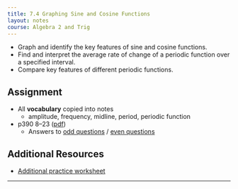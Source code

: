 ```yaml
---
title: 7.4 Graphing Sine and Cosine Functions
layout: notes
course: Algebra 2 and Trig
---
```


- Graph and identify the key features of sine and cosine functions.
- Find and interpret the average rate of change of a periodic function over a specified interval.
- Compare key features of different periodic functions.

## Assignment

- All **vocabulary** copied into notes
  - amplitude, frequency, midline, period, periodic function
- p390 8–23 ([pdf](./pdf/alg2-practice-0704.pdf))
  - Answers to [odd questions](../misc/alg2-odd-answers.pdf) / [even questions](../misc/alg2-even-answers.pdf)

## Additional Resources

- [Additional practice worksheet](./pdf/alg2-add-practice-0704.pdf)

---
